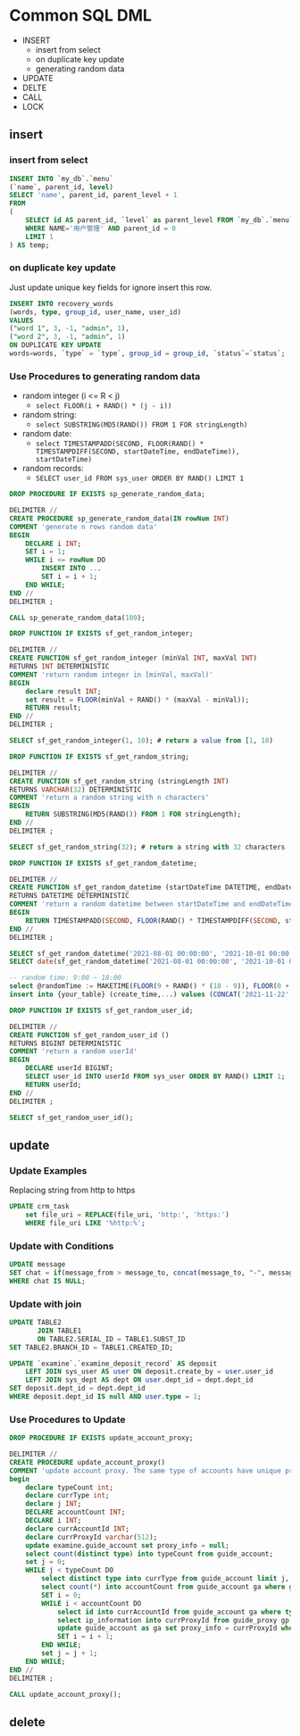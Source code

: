 # Common SQL DML

- INSERT
  - insert from select
  - on duplicate key update
  - generating random data
- UPDATE
- DELTE
- CALL
- LOCK

## insert

### insert from select

```sql
INSERT INTO `my_db`.`menu` 
(`name`, parent_id, level)
SELECT 'name', parent_id, parent_level + 1
FROM 
(
    SELECT id AS parent_id, `level` as parent_level FROM `my_db`.`menu` 
    WHERE NAME='用户管理' AND parent_id = 0
    LIMIT 1
) AS temp;
```

### on duplicate key update

Just update unique key fields for ignore insert this row.

```sql
INSERT INTO recovery_words
(words, type, group_id, user_name, user_id) 
VALUES 
("word 1", 3, -1, "admin", 1),
("word 2", 3, -1, "admin", 1)
ON DUPLICATE KEY UPDATE 
words=words, `type` = `type`, group_id = group_id, `status`=`status`;
```

### Use Procedures to generating random data

- random integer (i <= R < j)
  - `select FLOOR(i + RAND() * (j - i))`
- random string: 
  - `select SUBSTRING(MD5(RAND()) FROM 1 FOR stringLength) `
- random date:
  - `select TIMESTAMPADD(SECOND, FLOOR(RAND() * TIMESTAMPDIFF(SECOND, startDateTime, endDateTime)), startDateTime)`
- random records: 
  - `SELECT user_id FROM sys_user ORDER BY RAND() LIMIT 1`

```sql
DROP PROCEDURE IF EXISTS sp_generate_random_data;

DELIMITER //
CREATE PROCEDURE sp_generate_random_data(IN rowNum INT)
COMMENT 'generate n rows random data'
BEGIN
	DECLARE i INT;
    SET i = 1;
    WHILE i <= rowNum DO
    	INSERT INTO ...
        SET i = i + 1;
	END WHILE;
END //
DELIMITER ;

CALL sp_generate_random_data(100);
```

```sql
DROP FUNCTION IF EXISTS sf_get_random_integer;

DELIMITER //
CREATE FUNCTION sf_get_random_integer (minVal INT, maxVal INT)
RETURNS INT DETERMINISTIC
COMMENT 'return random integer in [minVal, maxVal)'
BEGIN
    declare result INT;
    set result = FLOOR(minVal + RAND() * (maxVal - minVal));
    RETURN result;  
END //
DELIMITER ;

SELECT sf_get_random_integer(1, 10); # return a value from [1, 10)
```

```sql
DROP FUNCTION IF EXISTS sf_get_random_string;

DELIMITER //
CREATE FUNCTION sf_get_random_string (stringLength INT)
RETURNS VARCHAR(32) DETERMINISTIC
COMMENT 'return a random string with n characters'
BEGIN
	RETURN SUBSTRING(MD5(RAND()) FROM 1 FOR stringLength);
END //
DELIMITER ;

SELECT sf_get_random_string(32); # return a string with 32 characters
```

```sql
DROP FUNCTION IF EXISTS sf_get_random_datetime;

DELIMITER //
CREATE FUNCTION sf_get_random_datetime (startDateTime DATETIME, endDateTime DATETIME)
RETURNS DATETIME DETERMINISTIC
COMMENT 'return a random datetime between startDateTime and endDateTime'
BEGIN
	RETURN TIMESTAMPADD(SECOND, FLOOR(RAND() * TIMESTAMPDIFF(SECOND, startDateTime, endDateTime)), startDateTime);
END //
DELIMITER ;

SELECT sf_get_random_datetime('2021-08-01 00:00:00', '2021-10-01 00:00:00');
SELECT date(sf_get_random_datetime('2021-08-01 00:00:00', '2021-10-01 00:00:00'));
```

```sql
-- random time: 9:00 ~ 18:00
select @randomTime := MAKETIME(FLOOR(9 + RAND() * (18 - 9)), FLOOR(0 + RAND() * (59 - 0)), FLOOR(0 + RAND() * (59 - 0)))
insert into {your_table} (create_time,...) values (CONCAT('2021-11-22', @randomTime),...)
```

```sql
DROP FUNCTION IF EXISTS sf_get_random_user_id;

DELIMITER //
CREATE FUNCTION sf_get_random_user_id ()
RETURNS BIGINT DETERMINISTIC
COMMENT 'return a random userId'
BEGIN
	DECLARE userId BIGINT;
	SELECT user_id INTO userId FROM sys_user ORDER BY RAND() LIMIT 1;
	RETURN userId;
END //
DELIMITER ;

SELECT sf_get_random_user_id();
```



## update

### Update Examples

Replacing string from http to https

```sql
UPDATE crm_task
	set file_uri = REPLACE(file_uri, 'http:', 'https:')
	WHERE file_uri LIKE '%http:%';
```

### Update with Conditions

```sql
UPDATE message 
SET chat = if(message_from > message_to, concat(message_to, "-", message_from), concat(message_from, "-", message_to))
WHERE chat IS NULL;
```

### Update with join

```sql
UPDATE TABLE2
       JOIN TABLE1
       ON TABLE2.SERIAL_ID = TABLE1.SUBST_ID
SET TABLE2.BRANCH_ID = TABLE1.CREATED_ID;
```

```sql
UPDATE `examine`.`examine_deposit_record` AS deposit
	LEFT JOIN sys_user AS user ON deposit.create_by = user.user_id
	LEFT JOIN sys_dept AS dept ON user.dept_id = dept.dept_id 
SET deposit.dept_id = dept.dept_id
WHERE deposit.dept_id IS null AND user.type = 1;
```

### Use Procedures to Update

```sql
DROP PROCEDURE IF EXISTS update_account_proxy;

DELIMITER //
CREATE PROCEDURE update_account_proxy()
COMMENT 'update account proxy. The same type of accounts have unique proxy_id'
begin
    declare typeCount int;
    declare currType int;
    declare j INT;
    DECLARE accountCount INT;
    DECLARE i INT;
    declare currAccountId INT;
    declare currProxyId varchar(512);
    update examine.guide_account set proxy_info = null;
    select count(distinct type) into typeCount from guide_account;
    set j = 0;
    WHILE j < typeCount DO
        select distinct type into currType from guide_account limit j, 1;
        select count(*) into accountCount from guide_account ga where ga.`type` = currType;
        SET i = 0;
        WHILE i < accountCount DO
            select id into currAccountId from guide_account ga where type = currType order by id asc  limit i, 1;
            select ip_information into currProxyId from guide_proxy gp where status = 1 order by id asc limit i, 1;
            update guide_account as ga set proxy_info = currProxyId where id = currAccountId;
            SET i = i + 1;
        END WHILE;
        set j = j + 1;
    END WHILE;
END //
DELIMITER ;

CALL update_account_proxy();
```



## delete
